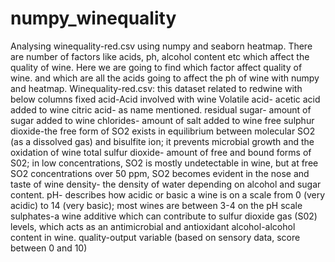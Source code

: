 # numpy_winequality
Analysing winequality-red.csv using numpy and seaborn heatmap.
There are number of factors like acids, ph, alcohol content etc which affect the quality of wine. Here we are going to find which factor affect
quality of wine. and which are all the acids going to affect the ph of wine with numpy and heatmap.
Winequality-red.csv: this dataset related to redwine with below columns
fixed acid-Acid involved with wine
Volatile acid- acetic  acid added to wine
citric acid- as name mentioned.
residual sugar- amount of sugar added to wine
chlorides- amount of salt added to wine
free sulphur dioxide-the free form of SO2 exists in equilibrium between molecular SO2 (as a dissolved gas) and bisulfite ion; 
it prevents microbial growth and the oxidation of wine
total sulfur dioxide- amount of free and bound forms of S02; in low concentrations, SO2 is mostly undetectable in wine, 
but at free SO2 concentrations over 50 ppm, SO2 becomes evident in the nose and taste of wine
density- the density of water depending on alcohol and sugar content.
pH- describes how acidic or basic a wine is on a scale from 0 (very acidic) to 14 (very basic); 
most wines are between 3-4 on the pH scale
sulphates-a wine additive which can contribute to sulfur dioxide gas (S02) levels, 
which acts as an antimicrobial and antioxidant
alcohol-alcohol content in wine.
quality-output variable (based on sensory data, score between 0 and 10)
